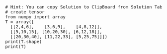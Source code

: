 <pre class="file" data-target="clipboard">
# Hint: You can copy Solution to ClipBoard from Solution Tab
# create tensor
from numpy import array
T = array([
  [[2,4,6],    [3,6,9],    [4,8,12]],
  [[5,10,15], [10,20,30], [6,12,18]],
  [[20,30,40], [11,22,33], [5,25,75]]])
print(T.shape)
print(T)

</pre>